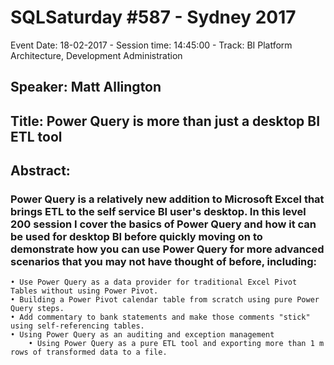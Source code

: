 # SQLSaturday #587 - Sydney 2017
Event Date: 18-02-2017 - Session time: 14:45:00 - Track: BI Platform Architecture, Development  Administration
## Speaker: Matt Allington
## Title: Power Query is more than just a desktop BI ETL tool
## Abstract:
### Power Query is a relatively new addition to Microsoft Excel that brings ETL to the self service BI user's desktop.  In this level 200 session I cover the basics of Power Query and how it can be used for desktop BI before quickly moving on to demonstrate how you can use Power Query for more advanced scenarios that you may not have thought of before, including:
	• Use Power Query as a data provider for traditional Excel Pivot Tables without using Power Pivot.
	• Building a Power Pivot calendar table from scratch using pure Power Query steps.
	• Add commentary to bank statements and make those comments "stick" using self-referencing tables.
	• Using Power Query as an auditing and exception management
        • Using Power Query as a pure ETL tool and exporting more than 1 m rows of transformed data to a file.
